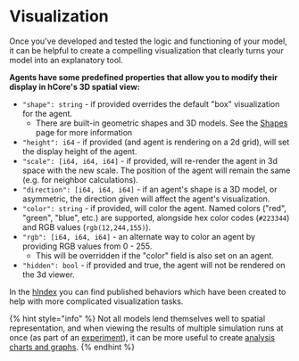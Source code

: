 # Visualization

Once you've developed and tested the logic and functioning of your model, it can be helpful to create a compelling visualization that clearly turns your model into an explanatory tool.

**Agents have some predefined properties that allow you to modify their display in hCore's 3D spatial view:**

* `"shape": string` - if provided overrides the default "box" visualization for the agent.
  * There are built-in geometric shapes and 3D models. See the [Shapes ](shapes.md)page for more information
* `"height": i64` - if provided \(and agent is rendering on a 2d grid\), will set the display height of the agent.
* `"scale": [i64, i64, i64]` - if provided, will re-render the agent in 3d space with the new scale. The position of the agent will remain the same \(e.g. for neighbor calculations\).
* `"direction": [i64, i64, i64]` - if an agent's shape is a 3D model, or asymmetric, the direction given will affect the agent's visualization.
* `"color": string` - if provided, will color the agent. Named colors \("red", "green", "blue", etc.\) are supported, alongside hex color codes \(`#223344`\) and RGB values \(`rgb(12,244,155)`\).
* `"rgb": [i64, i64, i64]` - an alternate way to color an agent by providing RGB values from 0 - 255.
  * This will be overridden if the "color" field is also set on an agent.
* `"hidden": bool` - if provided and true, the agent will not be rendered on the 3d viewer.

In the [hIndex](https://hash.ai/index/search?query=display&sort=relevance&page=1) you can find published behaviors which have been created to help with more complicated visualization tasks.

{% hint style="info" %}
Not all models lend themselves well to spatial representation, and when viewing the results of multiple simulation runs at once \(as part of an [experiment](../../experiments/)\), it can be more useful to create [analysis charts and graphs](../../analysis.md).
{% endhint %}

